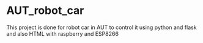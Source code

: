 # AUT_robot_car
 This project is done for robot car in AUT to control it using python and flask and also HTML with raspberry and ESP8266

